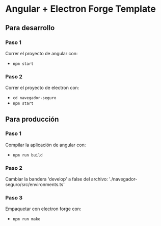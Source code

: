 # Angular +  Electron Forge Template
## Para desarrollo
### Paso 1
Correr el proyecto de angular con:
- ``npm start``

### Paso 2
Correr el proyecto de electron con:
- ``cd navegador-seguro``
- ``npm start``

## Para producción
### Paso 1
Compilar la aplicación de angular con:
- ``npm run build``

### Paso 2
Cambiar la bandera 'develop' a false del archivo: 
'./navegador-seguro/src/environments.ts'

### Paso 3
Empaquetar con electron forge con:
- ``npm run make``
